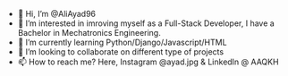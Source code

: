 - 👋 Hi, I’m @AliAyad96
- 👀 I’m interested in imroving myself as a Full-Stack Developer, I have a Bachelor in Mechatronics Engineering.
- 🌱 I’m currently learning Python/Django/Javascript/HTML
- 💞️ I’m looking to collaborate on different type of projects
- 📫 How to reach me? Here, Instagram @ayad.jpg & LinkedIn @ AAQKH
